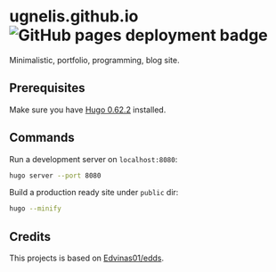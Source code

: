 # ugnelis.github.io ![GitHub pages deployment badge](https://github.com/ugnelis/ugnelis.github.io/workflows/GitHub%20Pages/badge.svg)
Minimalistic, portfolio, programming, blog site.

## Prerequisites
Make sure you have [Hugo 0.62.2](https://gohugo.io/getting-started/installing) installed.

## Commands
Run a development server on `localhost:8080`:
```bash
hugo server --port 8080
```

Build a production ready site under `public` dir:
```bash
hugo --minify
```
## Credits
This projects is based on [Edvinas01/edds](https://github.com/Edvinas01/edds).
